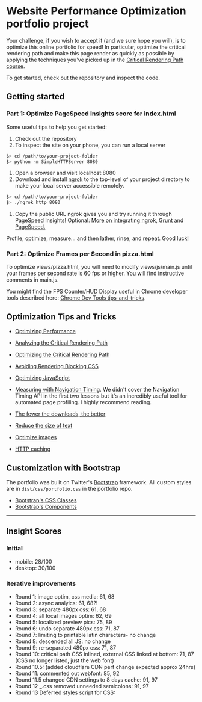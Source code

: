 # Website Performance Optimization portfolio project

Your challenge, if you wish to accept it (and we sure hope you will), is to optimize this online portfolio for speed! In particular, optimize the critical rendering path and make this page render as quickly as possible by applying the techniques you've picked up in the [Critical Rendering Path course](https://www.udacity.com/course/ud884).

To get started, check out the repository and inspect the code.

## Getting started

### Part 1: Optimize PageSpeed Insights score for index.html

Some useful tips to help you get started:

1. Check out the repository
1. To inspect the site on your phone, you can run a local server

  ```bash
  $> cd /path/to/your-project-folder
  $> python -m SimpleHTTPServer 8080
  ```

1. Open a browser and visit localhost:8080
1. Download and install [ngrok](https://ngrok.com/) to the top-level of your project directory to make your local server accessible remotely.

  ``` bash
  $> cd /path/to/your-project-folder
  $> ./ngrok http 8080
  ```

1. Copy the public URL ngrok gives you and try running it through PageSpeed Insights! Optional: [More on integrating ngrok, Grunt and PageSpeed.](http://www.jamescryer.com/2014/06/12/grunt-pagespeed-and-ngrok-locally-testing/)

Profile, optimize, measure... and then lather, rinse, and repeat. Good luck!

### Part 2: Optimize Frames per Second in pizza.html

To optimize views/pizza.html, you will need to modify views/js/main.js until your frames per second rate is 60 fps or higher. You will find instructive comments in main.js.

You might find the FPS Counter/HUD Display useful in Chrome developer tools described here: [Chrome Dev Tools tips-and-tricks](https://developer.chrome.com/devtools/docs/tips-and-tricks).

## Optimization Tips and Tricks

* [Optimizing Performance](https://developers.google.com/web/fundamentals/performance/ "web performance")

* [Analyzing the Critical Rendering Path](https://developers.google.com/web/fundamentals/performance/critical-rendering-path/analyzing-crp.html "analyzing crp")

* [Optimizing the Critical Rendering Path](https://developers.google.com/web/fundamentals/performance/critical-rendering-path/optimizing-critical-rendering-path.html "optimize the crp!")
* [Avoiding Rendering Blocking CSS](https://developers.google.com/web/fundamentals/performance/critical-rendering-path/render-blocking-css.html "render blocking css")
* [Optimizing JavaScript](https://developers.google.com/web/fundamentals/performance/critical-rendering-path/adding-interactivity-with-javascript.html "javascript")
* [Measuring with Navigation Timing](https://developers.google.com/web/fundamentals/performance/critical-rendering-path/measure-crp.html "nav timing api"). We didn't cover the Navigation Timing API in the first two lessons but it's an incredibly useful tool for automated page profiling. I highly recommend reading.
* [The fewer the downloads, the better](https://developers.google.com/web/fundamentals/performance/optimizing-content-efficiency/eliminate-downloads.html)
* [Reduce the size of text](https://developers.google.com/web/fundamentals/performance/optimizing-content-efficiency/optimize-encoding-and-transfer.html)
* [Optimize images](https://developers.google.com/web/fundamentals/performance/optimizing-content-efficiency/image-optimization.html)
* [HTTP caching](https://developers.google.com/web/fundamentals/performance/optimizing-content-efficiency/http-caching.html)

## Customization with Bootstrap

The portfolio was built on Twitter's [Bootstrap](http://getbootstrap.com/) framework. All custom styles are in `dist/css/portfolio.css` in the portfolio repo.

* [Bootstrap's CSS Classes](http://getbootstrap.com/css/)
* [Bootstrap's Components](http://getbootstrap.com/components/)

---

## Insight Scores

### Initial

* mobile: 28/100
* desktop: 30/100

### Iterative improvements

* Round 1: image optim, css media: 61, 68
* Round 2: async analyics: 61, 68?!
* Round 3: separate 480px css: 61, 68
* Round 4: all local images optim: 62, 69
* Round 5: localized preview pics: 75, 89
* Round 6: undo separate 480px css: 71, 87
* Round 7: limiting to printable latin characters- no change
* Round 8: descended all JS: no change
* Round 9: re-separated 480px css: 71, 87
* Round 10: critical path CSS inlined, external CSS linked at bottom: 71, 87 (CSS no longer listed, just the web font)
* Round 10.5: (added cloudflare CDN perf change expected approx 24hrs)
* Round 11: commented out webfont: 85, 92
* Round 11.5 changed CDN settings to 8 days cache: 91, 97
* Round 12 _.css removed unneeded semicolons: 91, 97
* Round 13 Deferred styles script for CSS: 